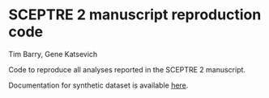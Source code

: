 SCEPTRE 2 manuscript reproduction code
================
Tim Barry, Gene Katsevich

Code to reproduce all analyses reported in the SCEPTRE 2 manuscript.

Documentation for synthetic dataset is available
[here](https://github.com/Katsevich-Lab/sceptre2-manuscript/blob/main/docs/simulated_data_doc.pdf).
